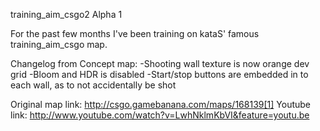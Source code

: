 training_aim_csgo2
Alpha 1

For the past few months I've been training on kataS' famous training_aim_csgo map. 

Changelog from Concept map:
-Shooting wall texture is now orange dev grid
-Bloom and HDR is disabled
-Start/stop buttons are embedded in to each wall, as to not accidentally be shot

Original map link: http://csgo.gamebanana.com/maps/168139[1]
Youtube link: http://www.youtube.com/watch?v=LwhNklmKbVI&feature=youtu.be
